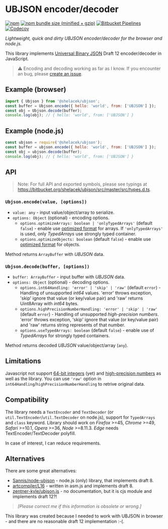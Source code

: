 # UBJSON encoder/decoder

[![npm](https://img.shields.io/npm/v/@shelacek/ubjson.svg)](https://www.npmjs.com/package/@shelacek/ubjson)
[![npm bundle size (minified + gzip)](https://img.shields.io/bundlephobia/minzip/@shelacek/ubjson.svg)](https://bundlephobia.com/result?p=@shelacek/ubjson)
[![Bitbucket Pipelines](https://img.shields.io/bitbucket/pipelines/shelacek/ubjson.svg)](https://bitbucket.org/shelacek/ubjson/addon/pipelines/home)
[![Codecov](https://img.shields.io/codecov/c/bb/shelacek/ubjson.svg)](https://codecov.io/bb/shelacek/ubjson)

*Lightweight, quick and dirty UBJSON encoder/decoder for the browser and node.js.*

This library implements [Universal Binary JSON] Draft 12 encoder/decoder in JavaScript.

> ⚠ Encoding and decoding working as far as I know.
> If you encounter an bug, please [create an issue].

[Universal Binary JSON]: http://ubjson.org/
[create an issue]: https://bitbucket.org/shelacek/ubjson/issues


## Example (browser)

```js
import { Ubjson } from '@shelacek/ubjson';
const buffer = Ubjson.encode({ hello: 'world', from: ['UBJSON'] });
const obj = Ubjson.decode(buffer);
console.log(obj); // { hello: 'world', from: ['UBJSON'] }
```


## Example (node.js)

```js
const ubjson = require('@shelacek/ubjson');
const buffer = ubjson.encode({ hello: 'world', from: ['UBJSON'] });
const obj = ubjson.decode(buffer);
console.log(obj); // { hello: 'world', from: ['UBJSON'] }
```


## API

> Note: For full API and exported symbols, please see typings at
> https://bitbucket.org/shelacek/ubjson/src/master/src/types.d.ts.


### `Ubjson.encode(value, [options])`

- `value: any` - input value/object/array to serialize.
- `options: Object` (optional) - encoding options.
  - `options.optimizeArrays: boolean | 'onlyTypedArrays'` (default `false`) - enable use
    [optimized format] for arrays. If `'onlyTypedArrays'` is used, only *TypedArrays* use strongly
    typed container.
  - `options.optimizeObjects: boolean` (default `false`) - enable use [optimized format]
    for objects.

Method returns `ArrayBuffer` with *UBJSON* data.

[optimized format]: http://ubjson.org/type-reference/container-types/#optimized-format


### `Ubjson.decode(buffer, [options])`

- `buffer: ArrayBuffer` - input buffer with *UBJSON* data.
- `options: Object` (optional) - decoding options.
  - `options.int64Handling: 'error' | 'skip' | 'raw'` (default `error`) - Handling of unsupported
    *int64* values. 'error' throws exception, 'skip' ignore that value (or key/value pair) and 'raw'
    returns Uint8Array with *int64* bytes.
  - `options.highPrecisionNumberHandling: 'error' | 'skip' | 'raw'` (default `error`) - Handling
    of unsupported *high-precision numbers*. 'error' throws exception, 'skip' ignore that value
    (or key/value pair) and 'raw' returns string represents of that number.
  - `options.useTypedArrays: boolean` (default `false`) - enable use of *TypedArrays* for strongly
    typed containers.

Method returns decoded *UBJSON* value/object/array (`any`).


## Limitations

Javascript not support [64-bit integers]&nbsp;(yet) and [high-precision numbers] as well
as the library. You can use `'raw'` option in `int64Handling`/`highPrecisionNumberHandling`
to retrive original data.

[no-op value]: http://ubjson.org/type-reference/value-types/#noop
[64-bit integers]: http://ubjson.org/type-reference/value-types/#numeric-64bit
[high-precision numbers]: http://ubjson.org/type-reference/value-types/#numeric-gt-64bit


## Compatibility

The library needs a `TextEncoder` and `TextDecoder` (or `util.TextEncoder`/`util.TextDecoder`
on node.js), support for `TypedArrays` and `class` keyword. Library should work on
*Firefox*&nbsp;>=45, *Chrome*&nbsp;>=49, *Safari*&nbsp;>=10.1, *Opera*&nbsp;>=36,
*Node*&nbsp;>=8.11.3. *Edge* needs TextEncoder/TextDecoder polyfill.

In case of interest, I can reduce requirements.


## Alternatives

There are some great alternatives:

- [Sannis/node-ubjson] - node.js (only) library, that implements draft 8.
- [artcompiler/L16] - written in asm.js and implements draft 8.
- [zentner-kyle/ubjson.js] - no documentation, but it is cjs module and implements draft 12?!

> *\[Please correct me if this information is obsolete or wrong.\]*

This library was created because I needed to work with UBJSON in browser - and there are no
reasonable draft 12 implementation :-(.

[Sannis/node-ubjson]: https://github.com/Sannis/node-ubjson
[artcompiler/L16]: https://github.com/artcompiler/L16
[zentner-kyle/ubjson.js]: https://github.com/zentner-kyle/ubjson.js
